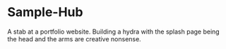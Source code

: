 # Sample-Hub
A stab at a portfolio website. Building a hydra with the splash page being the head and the arms are creative nonsense.
